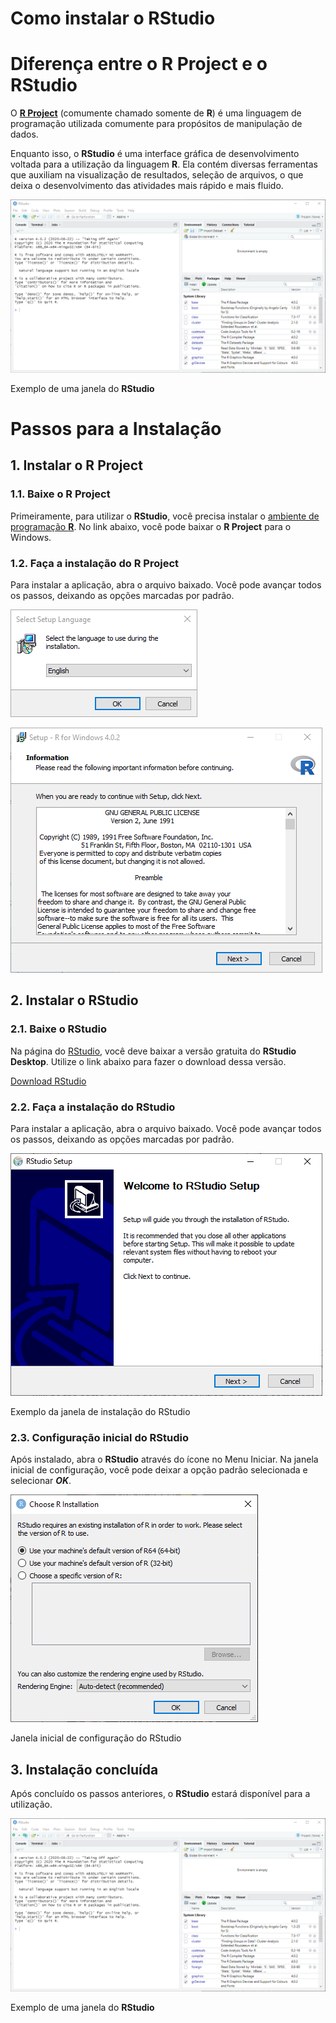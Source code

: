 # Como instalar o RStudio

# Diferença entre o R Project e o RStudio

O **[R Project](https://www.r-project.org/)** (comumente chamado somente de **R**) é uma linguagem de programação utilizada comumente para propósitos de manipulação de dados.

Enquanto isso, o **RStudio** é uma interface gráfica de desenvolvimento voltada para a utilização da linguagem **R**. Ela contém diversas ferramentas que auxiliam na visualização de resultados, seleção de arquivos, o que deixa o desenvolvimento das atividades mais rápido e mais fluido.

![Como%20instalar%20o%20RStudio%204917b289395c4239837acacda6994415/Untitled.png](Como%20instalar%20o%20RStudio%204917b289395c4239837acacda6994415/Untitled.png)

Exemplo de uma janela do **RStudio**

# Passos para a Instalação

## 1. Instalar o R Project

### 1.1. Baixe o R Project

Primeiramente, para utilizar o **RStudio**, você precisa instalar o [ambiente de programação **R**](https://www.r-project.org/). No link abaixo, você pode baixar o **R Project** para o Windows.

[](https://cran.r-project.org/bin/windows/base/R-4.0.2-win.exe)

### 1.2. Faça a instalação do R Project

Para instalar a aplicação, abra o arquivo baixado. Você pode avançar todos os passos, deixando as opções marcadas por padrão.

![Como%20instalar%20o%20RStudio%204917b289395c4239837acacda6994415/Untitled%201.png](Como%20instalar%20o%20RStudio%204917b289395c4239837acacda6994415/Untitled%201.png)

![Como%20instalar%20o%20RStudio%204917b289395c4239837acacda6994415/Untitled%202.png](Como%20instalar%20o%20RStudio%204917b289395c4239837acacda6994415/Untitled%202.png)

## 2. Instalar o RStudio

### 2.1. Baixe o RStudio

Na página do [RStudio](https://rstudio.com/), você deve baixar a versão gratuita do **RStudio Desktop**. Utilize o link abaixo para fazer o download dessa versão.

[Download RStudio](https://rstudio.com/products/rstudio/download/#download)

### 2.2. Faça a instalação do RStudio

Para instalar a aplicação, abra o arquivo baixado. Você pode avançar todos os passos, deixando as opções marcadas por padrão.

![Como%20instalar%20o%20RStudio%204917b289395c4239837acacda6994415/Untitled%203.png](Como%20instalar%20o%20RStudio%204917b289395c4239837acacda6994415/Untitled%203.png)

Exemplo da janela de instalação do RStudio

### 2.3. Configuração inicial do RStudio

Após instalado, abra o **RStudio** através do ícone no Menu Iniciar. Na janela inicial de configuração, você pode deixar a opção padrão selecionada e selecionar ***OK***.

![Como%20instalar%20o%20RStudio%204917b289395c4239837acacda6994415/Untitled%204.png](Como%20instalar%20o%20RStudio%204917b289395c4239837acacda6994415/Untitled%204.png)

Janela inicial de configuração do RStudio

## 3. Instalação concluída

Após concluído os passos anteriores, o **RStudio** estará disponível para a utilização.

![Como%20instalar%20o%20RStudio%204917b289395c4239837acacda6994415/Untitled.png](Como%20instalar%20o%20RStudio%204917b289395c4239837acacda6994415/Untitled.png)

Exemplo de uma janela do **RStudio**